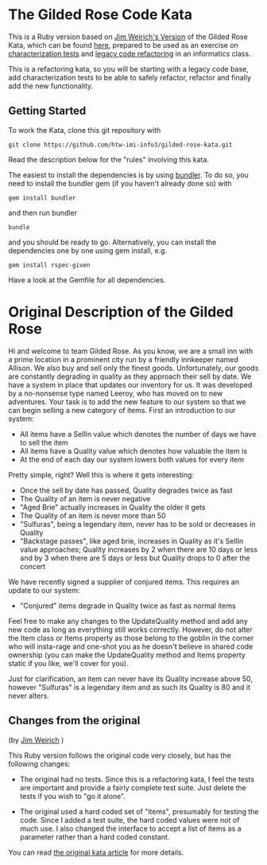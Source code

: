 
# The Gilded Rose Code Kata

This is a Ruby version based on [Jim Weirich's Version](https://github.com/jimweirich/gilded_rose_kata) of the Gilded Rose Kata, which can be found
[here](http://iamnotmyself.com/2011/02/13/refactor-this-the-gilded-rose-kata/),
prepared to be used as an exercise on [characterization tests](http://bkleinen.github.io/ws2013/info3/labs/lab-09.html) and [legacy code refactoring](http://bkleinen.github.io/ws2013/info3/labs/lab-10.html) in an informatics class.

This is a refactoring kata, so you will be starting with a legacy
code base, add characterization tests to be able to safely refactor, refactor and finally add the new functionality.

## Getting Started

To work the Kata, clone this git repository with

    git clone https://github.com/htw-imi-info3/gilded-rose-kata.git

Read the description below for the "rules" involving this kata.

The easiest to install the dependencies is by using [bundler](http://bundler.io/). To do so, you need to install the bundler gem (if you haven't already done so) with

    gem install bundler

and then run bundler

    bundle

and you should be ready to go. Alternatively, you can install the dependencies one by one using gem install, e.g.

    gem install rspec-given

Have a look at the Gemfile for all dependencies.

# Original Description of the Gilded Rose

Hi and welcome to team Gilded Rose. As you know, we are a small inn
with a prime location in a prominent city run by a friendly innkeeper
named Allison. We also buy and sell only the finest
goods. Unfortunately, our goods are constantly degrading in quality as
they approach their sell by date. We have a system in place that
updates our inventory for us. It was developed by a no-nonsense type
named Leeroy, who has moved on to new adventures. Your task is to add
the new feature to our system so that we can begin selling a new
category of items. First an introduction to our system:

- All items have a SellIn value which denotes the number of days we
  have to sell the item
- All items have a Quality value which denotes how valuable the item
  is
- At the end of each day our system lowers both values for every item

Pretty simple, right? Well this is where it gets interesting:

  - Once the sell by date has passed, Quality degrades twice as fast
  - The Quality of an item is never negative
  - "Aged Brie" actually increases in Quality the older it gets
  - The Quality of an item is never more than 50
  - "Sulfuras", being a legendary item, never has to be sold or
    decreases in Quality
  - "Backstage passes", like aged brie, increases in Quality as it's
    SellIn value approaches; Quality increases by 2 when there are 10
    days or less and by 3 when there are 5 days or less but Quality
    drops to 0 after the concert

We have recently signed a supplier of conjured items. This requires an update to our system:

- "Conjured" items degrade in Quality twice as fast as normal items

Feel free to make any changes to the UpdateQuality method and add any
new code as long as everything still works correctly. However, do not
alter the Item class or Items property as those belong to the goblin
in the corner who will insta-rage and one-shot you as he doesn't
believe in shared code ownership (you can make the UpdateQuality
method and Items property static if you like, we'll cover for
you).

Just for clarification, an item can never have its Quality increase
above 50, however "Sulfuras" is a legendary item and as such its
Quality is 80 and it never alters.

## Changes from the original

(by [Jim Weirich](https://github.com/jimweirich/gilded_rose_kata) )

This Ruby version follows the original code very closely, but has the
following changes:

* The original had no tests.  Since this is a refactoring kata, I feel
  the tests are important and provide a fairly complete test suite.
  Just delete the tests if you wish to "go it alone".

* The original used a hard coded set of "items", presumably for
  testing the code.  Since I added a test suite, the hard coded values
  were not of much use.  I also changed the interface to accept a list of
  items as a parameter rather than a hard coded constant.

You can read
[the original kata article](http://iamnotmyself.com/2011/02/13/refactor-this-the-gilded-rose-kata/) for more details.
